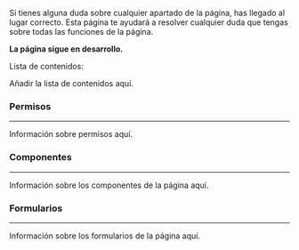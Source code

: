 Si tienes alguna duda sobre cualquier apartado de la página, has llegado al lugar correcto. Esta página te ayudará a resolver cualquier duda que tengas sobre todas las funciones de la página.

**La página sigue en desarrollo.**

Lista de contenidos:

Añadir la lista de contenidos aquí.

### Permisos
---
Información sobre permisos aquí.

### Componentes
---
Información sobre los componentes de la página aquí.

### Formularios
---
Información sobre los formularios de la página aquí.